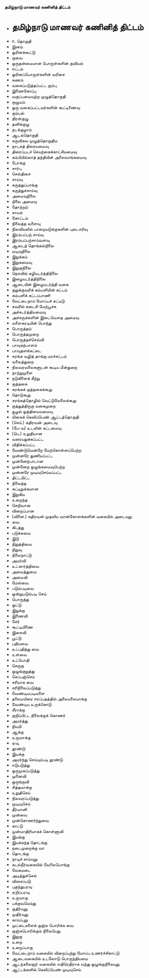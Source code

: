 **தமிழ்நாடு மாணவர் கணினித் திட்டம்**
- # தமிழ்நாடு மாணவர் கணினித் திட்டம்
- n. தொகுதி
- இனம்
- ஓரினக்கூட்டு
- குவை
- ஒருதன்மையான பொருள்களின் குவியல்
- ஈட்டம்
- ஓரினப்பொருள்களின் வரிசை
- கணம்
- வகைப்படுத்தப்பட்ட கும்பு
- இணைகோப்பு
- வகுப்பமைவுற்ற முழுத்தொகுதி
- குழுமம்
- ஒரு வகைப்பட்டவர்களின் கூட்டிணைவு
- கும்பல்
- திரள்குழு
- தனிக்குழு
- நடக்குழாம்
- ஆடல்தொகுதி
- கருவிகல முழுத்தொகுதிம
- நாடகத் திரையமைவு
- திரைப்படச் செயற்கைக்காட்சியமைவு
- கம்பியில்லாத் தந்தியின் அலைவாங்கமைவு
- போக்கு
- சார்பு
- செல்திசை
- சாய்வு
- கருத்துப்பாங்கு
- கருத்துச்சாய்வு
- அமைவுநிலை
- நிலை அமைவு
- தோற்றம்
- சாயல்
- கோட்டம்
- நிலைத்த வளைவு
- நிலவியலில் பாறையடுக்குகளின் புடைசரிவு
- இரம்பப்பற் சாய்வு
- இரம்பப்பற்சாய்வளவு
- ஆடைத் தொங்கல்நிலை
- மடிவுநிலை
- இறுக்கம்
- இறுகமைவு
- இறுகுநிலை
- நெசவில் கழியடர்த்திநிலை
-  இழையடர்த்திநிலை
- ஆடையின் இழையடர்த்தி வகை
- குறுக்குவரிக் கம்பளியின் கட்டம்
- கம்பளிக் கட்டப்பாணி
- வேட்டைநாய் மோப்பச் சுட்டீடு
- சுவரில் கடைசி மேற்பூச்சு
- அச்சடர்த்தியமைவு
- அச்சுருக்களின் இடைவௌத அமைவு
- வளைகரடியின் பொந்து
- பொருத்தம்
- பொருத்தமுறை
- பொருத்தச்செவ்வி
- பாவுகற்பாளம்
- பாவுதளக்கட்டை
- சுரங்க வழித் தாங்கு மரச்சட்டம்
- வலைத்துறை
- நிலவரவலைகளுடன் கூடிய மீன்துறை
- நாற்றுமுளை
- நடுகிளைக் கீற்று
- குத்தகை
- சுரங்கக் குத்தகைக்கூறு
- தொடுகூறு
- சுரங்கத்தொழில் வெட்டுவேலைக்கூறு
- குத்துத்திருகு வகைமுறை
- சூழல் ஒத்தியைவமைவு
- மிகைக் கெலிப்பெண் ஆட்டத்தொகுதி
- (செய்.) கதிரவன் அடைவு
- (பே-வ) உடலின் கட்டமைவு
- (பெ.) உறுதியான
- வரையறுக்கப்பட்ட
- விதிக்கப்பட்ட
- வேண்டுமென்றே மேற்கொள்ளப்பெற்ற
- முன்னரே துணியப்பட்ட
- முன்னேற்பாடான
- முன்னேற ஒழுங்கமைவுபெற்ற
- முன்னரே முடிவுசெய்யப்பட்ட
- திட்டமிட்ட
- நிலைத்த
- கட்டிறுக்கமான
- இறுகிய
- உறைந்த
- செறிவான
- விறைப்பான
- (வினை.) கதிரவன் முதலிய வான்கோளங்களின் வகையில் அடைவுறு
- வை
- கிடத்து
- படுக்கவை
- இடு
- நிறுத்திவை
- நிறுவு
- நிலைநாட்டு
- அமர்வி
- உட்கார்த்திவை
- அமைத்துவை
- அமைவி
- மேல்வை
- படும்படிவை
- ஒன்றுபடும்படி செய்
- பொருத்து
- ஒட்டு
- இறுக்கு
- இணைவி
- சேர்
- கூட்டியிணை
- இசைவி
- பூட்டு
- பதியவை
- உட்பதித்து வை
- உள்வை
- உட்பொதி
- செருகு
- ஒழுங்குறுத்து
- செப்பஞ்செய்
- சரியாக வை
- சரிநிலைப்படுத்து
- வேண்டியபடிவளை
- தலைமயிரை ஈரப்பதத்தில் அலையலையாக்கு
- வேண்டிய உருக்கொடு
- சீராக்கு
- குறிப்பிட்ட நிலைக்குக் கொணர்
- அமர்த்து
- நியமி
- ஆக்கு
- உருவாக்கு
- ஏவு
- தூண்டு
- இயக்கு
- அமர்ந்து செய்யும்படி தூண்டு
- ஈடுபடுத்து
- ஒருமுகப்படுத்து
- முனைவி
- ஒருங்குவி
- சித்தமாக்கு
- உறுதிசெய்
- நிலவரப்படுத்து
- முடிவுசெய்
- தீர்மானி
- முன்வை
- முன்கொணர்ந்துவை
- காட்டு
- முன்மாதிரியாகக் கொள்ளுவி
- இயங்கு
- இயக்கந்த தொடங்கு
- நடைமுறைக்கு வா
- தொடங்கு
- நாடிச் சாய்வுறு
- கடல்நீர்வகையில் வேலைபொங்கு
- வேகமடை
- அடித்துச்செல்
- விசைப்படு
- புகுந்துபரவு
- ஏறிப்பரவு
- உருவாகு
- பக்குவமெய்து
- குதிர்வுறு
- முதிர்வுறு
- காய்ப்புறு
- முட்டைகளைக் குஞ்சு பொரிக்க வை
- குஞ்சுபொரிக்கும் நிலைபெறு
- இறுகு
- உறை
- உறைப்பாகு
- வேட்டைநாய் வகையில் விறைப்புற்று மோப்ப உணர்ச்சிகாட்டு
- ஆடைவகையில் உடலோடு பொருந்தியமை
- ஆடற்கலைஞர் வகையில் எதிரெதிராக வந்து ஒழுங்குநிலையுறு
- ஆட்டங்களில் கெலிப்பெண் முடிவுசெய்.

